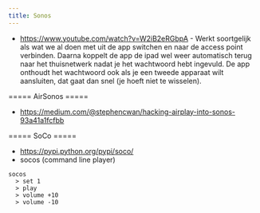 ```yaml
---
title: Sonos
---
```

* https://www.youtube.com/watch?v=W2iB2eRGbpA - Werkt soortgelijk als wat we al doen met uit de app switchen en naar de access point verbinden. Daarna koppelt de app de ipad wel weer automatisch terug naar het thuisnetwerk nadat je het wachtwoord hebt ingevuld. De app onthoudt het wachtwoord ook als je een tweede apparaat wilt aansluiten, dat gaat dan snel (je hoeft niet te wisselen).

===== AirSonos =====
* https://medium.com/@stephencwan/hacking-airplay-into-sonos-93a41a1fcfbb

===== SoCo =====
* https://pypi.python.org/pypi/soco/
* socos (command line player)
```
socos
  > set 1
  > play
  > volume +10
  > volume -10
```    
  
